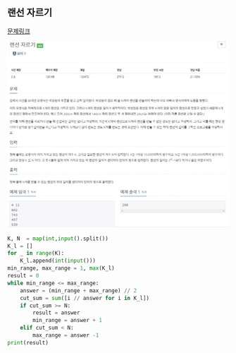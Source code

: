 ## 랜선 자르기
[문제링크](https://www.acmicpc.net/problem/1654)

![랜선 자르기](https://github.com/Parksemo/Parksemo/blob/master/image/%5BBOJ%5D%EB%9E%9C%EC%84%A0%20%EC%9E%90%EB%A5%B4%EA%B8%B0.JPG?raw=true)

```python
K, N  = map(int,input().split())
K_l = []
for _ in range(K):
    K_l.append(int(input()))
min_range, max_range = 1, max(K_l)
result = 0
while min_range <= max_range:
    answer = (min_range + max_range) // 2
    cut_sum = sum([i // answer for i in K_l])
    if cut_sum >= N:
        result = answer
        min_range = answer + 1
    elif cut_sum < N:
        max_range = answer -1
print(result)
```